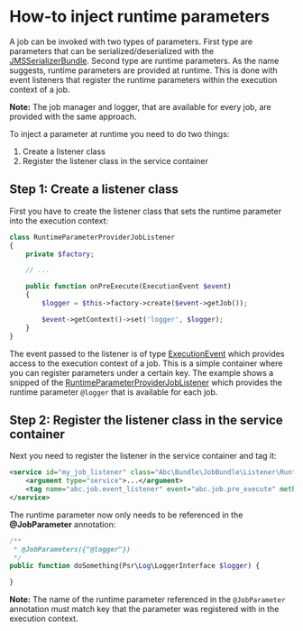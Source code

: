 How-to inject runtime parameters
================================

A job can be invoked with two types of parameters. First type are parameters that can be serialized/deserialized with the [JMSSerializerBundle](https://github.com/schmittjoh/JMSSerializerBundle). Second type are runtime parameters. As the name suggests, runtime parameters are provided at runtime. This is done with event listeners that register the runtime parameters within the execution context of a job.

__Note:__ The job manager and logger, that are available for every job, are provided with the same approach.

To inject a parameter at runtime you need to do two things:

1. Create a listener class
2. Register the listener class in the service container

## Step 1: Create a listener class

First you have to create the listener class that sets the runtime parameter into the execution context:

```php
class RuntimeParameterProviderJobListener
{
    private $factory;

    // ...

    public function onPreExecute(ExecutionEvent $event)
    {
        $logger = $this->factory->create($event->getJob());

        $event->getContext()->set('logger', $logger);
    }
}
```

The event passed to the listener is of type [ExecutionEvent](../../Event/ExecutionEvent.php) which provides access to the execution context of a job. This is a simple container where you can register parameters under a certain key. The example shows a snipped of the [RuntimeParameterProviderJobListener](../../Listener/RuntimeParameterProviderJobListener.php) which provides the runtime parameter `@logger` that is available for each job.

## Step 2: Register the listener class in the service container

Next you need to register the listener in the service container and tag it:

```xml
<service id="my_job_listener" class="Abc\Bundle\JobBundle\Listener\RuntimeParameterProviderJobListener" public="true">
    <argument type="service">...</argument>
    <tag name="abc.job.event_listener" event="abc.job.pre_execute" method="onPreExecute"/>
</service>
```

The runtime parameter now only needs to be referenced in the __@JobParameter__ annotation:

```php
/**
 * @JobParameters({"@logger"})
 */
public function doSomething(Psr\Log\LoggerInterface $logger) {

}
```

__Note:__ The name of the runtime parameter referenced in the `@JobParameter` annotation must match key that the parameter was registered with in the execution context.